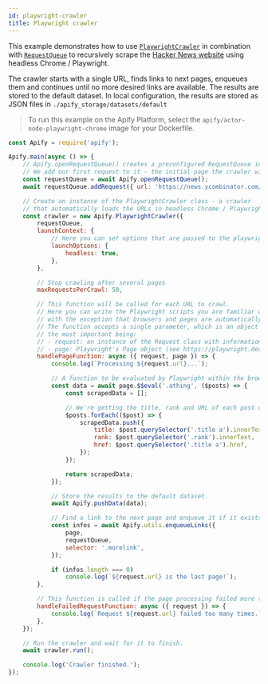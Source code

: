 ```yaml
---
id: playwright-crawler
title: Playwright crawler
---
```


This example demonstrates how to use [`PlaywrightCrawler`](../api/playwright-crawler)
in combination with [`RequestQueue`](../api/request-queue) to recursively scrape the
[Hacker News website](https://news.ycombinator.com) using headless Chrome / Playwright.

The crawler starts with a single URL, finds links to next pages,
enqueues them and continues until no more desired links are available.
The results are stored to the default dataset. In local configuration, the results are stored as
JSON files in `./apify_storage/datasets/default`

> To run this example on the Apify Platform, select the `apify/actor-node-playwright-chrome` image for your Dockerfile.

```javascript
const Apify = require('apify');

Apify.main(async () => {
    // Apify.openRequestQueue() creates a preconfigured RequestQueue instance.
    // We add our first request to it - the initial page the crawler will visit.
    const requestQueue = await Apify.openRequestQueue();
    await requestQueue.addRequest({ url: 'https://news.ycombinator.com/' });

    // Create an instance of the PlaywrightCrawler class - a crawler
    // that automatically loads the URLs in headless Chrome / Playwright.
    const crawler = new Apify.PlaywrightCrawler({
        requestQueue,
        launchContext: {
            // Here you can set options that are passed to the playwright .launch() function.
            launchOptions: {
                headless: true,
            },
        },

        // Stop crawling after several pages
        maxRequestsPerCrawl: 50,

        // This function will be called for each URL to crawl.
        // Here you can write the Playwright scripts you are familiar with,
        // with the exception that browsers and pages are automatically managed by the Apify SDK.
        // The function accepts a single parameter, which is an object with a lot of properties,
        // the most important being:
        // - request: an instance of the Request class with information such as URL and HTTP method
        // - page: Playwright's Page object (see https://playwright.dev/docs/api/class-page)
        handlePageFunction: async ({ request, page }) => {
            console.log(`Processing ${request.url}...`);

            // A function to be evaluated by Playwright within the browser context.
            const data = await page.$$eval('.athing', ($posts) => {
                const scrapedData = [];

                // We're getting the title, rank and URL of each post on Hacker News.
                $posts.forEach(($post) => {
                    scrapedData.push({
                        title: $post.querySelector('.title a').innerText,
                        rank: $post.querySelector('.rank').innerText,
                        href: $post.querySelector('.title a').href,
                    });
                });

                return scrapedData;
            });

            // Store the results to the default dataset.
            await Apify.pushData(data);

            // Find a link to the next page and enqueue it if it exists.
            const infos = await Apify.utils.enqueueLinks({
                page,
                requestQueue,
                selector: '.morelink',
            });

            if (infos.length === 0)
                console.log(`${request.url} is the last page!`);
        },

        // This function is called if the page processing failed more than maxRequestRetries+1 times.
        handleFailedRequestFunction: async ({ request }) => {
            console.log(`Request ${request.url} failed too many times.`);
        },
    });

    // Run the crawler and wait for it to finish.
    await crawler.run();

    console.log('Crawler finished.');
});
```
